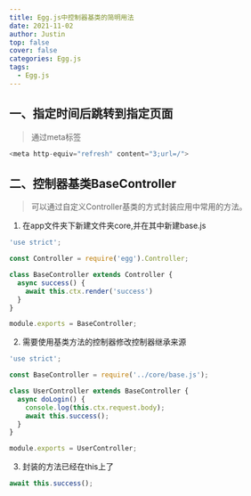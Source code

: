 ```yaml
---
title: Egg.js中控制器基类的简明用法
date: 2021-11-02
author: Justin
top: false
cover: false
categories: Egg.js
tags:
  - Egg.js
---
```


## 一、指定时间后跳转到指定页面
>通过meta标签

```js
<meta http-equiv="refresh" content="3;url=/">
```

## 二、控制器基类BaseController
>可以通过自定义Controller基类的方式封装应用中常用的方法。

1. 在app文件夹下新建文件夹core,并在其中新建base.js

```js
'use strict';

const Controller = require('egg').Controller;

class BaseController extends Controller {
  async success() {
    await this.ctx.render('success')
  }
}

module.exports = BaseController;
```

2. 需要使用基类方法的控制器修改控制器继承来源

```js
'use strict';

const BaseController = require('../core/base.js');

class UserController extends BaseController {
  async doLogin() {
    console.log(this.ctx.request.body);
    await this.success();
  }
}

module.exports = UserController;
```

3. 封装的方法已经在this上了

```js
await this.success();
```


